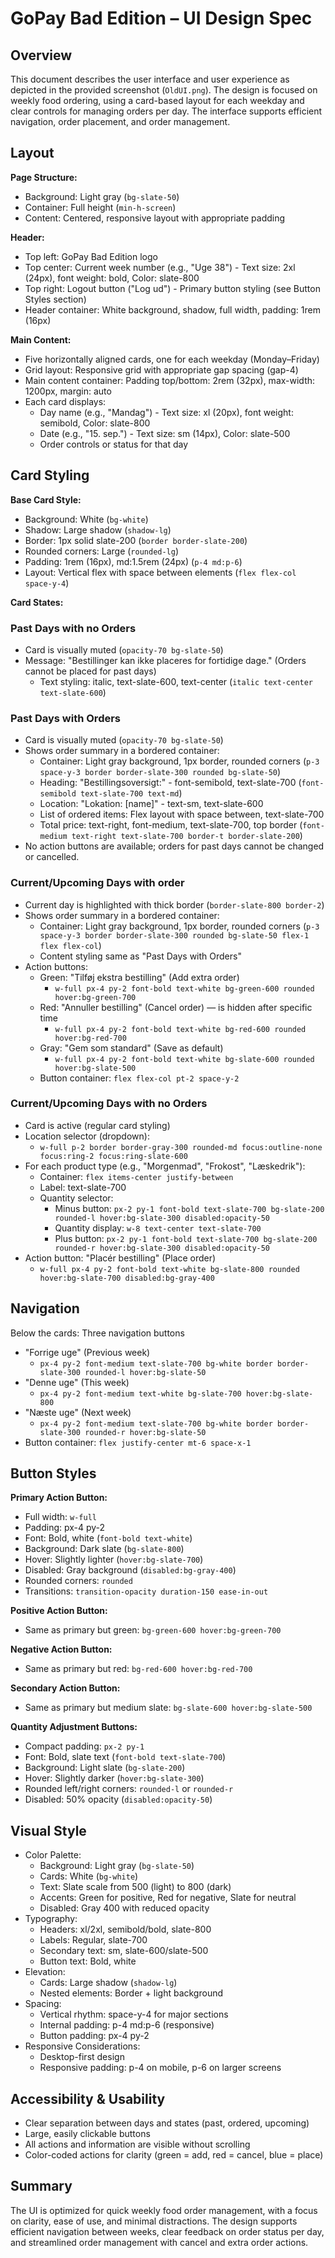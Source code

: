 # GoPay Bad Edition – UI Design Spec

## Overview

This document describes the user interface and user experience as depicted in the provided screenshot (`OldUI.png`). The design is focused on weekly food ordering, using a card-based layout for each weekday and clear controls for managing orders per day. The interface supports efficient navigation, order placement, and order management.

## Layout

**Page Structure:**

- Background: Light gray (`bg-slate-50`)
- Container: Full height (`min-h-screen`)
- Content: Centered, responsive layout with appropriate padding

**Header:**

- Top left: GoPay Bad Edition logo
- Top center: Current week number (e.g., "Uge 38") - Text size: 2xl (24px), font weight: bold, Color: slate-800
- Top right: Logout button ("Log ud") - Primary button styling (see Button Styles section)
- Header container: White background, shadow, full width, padding: 1rem (16px)

**Main Content:**

- Five horizontally aligned cards, one for each weekday (Monday–Friday)
- Grid layout: Responsive grid with appropriate gap spacing (gap-4)
- Main content container: Padding top/bottom: 2rem (32px), max-width: 1200px, margin: auto
- Each card displays:
  - Day name (e.g., "Mandag") - Text size: xl (20px), font weight: semibold, Color: slate-800
  - Date (e.g., "15. sep.") - Text size: sm (14px), Color: slate-500
  - Order controls or status for that day

## Card Styling

**Base Card Style:**

- Background: White (`bg-white`)
- Shadow: Large shadow (`shadow-lg`)
- Border: 1px solid slate-200 (`border border-slate-200`)
- Rounded corners: Large (`rounded-lg`)
- Padding: 1rem (16px), md:1.5rem (24px) (`p-4 md:p-6`)
- Layout: Vertical flex with space between elements (`flex flex-col space-y-4`)

**Card States:**

### Past Days with no Orders

- Card is visually muted (`opacity-70 bg-slate-50`)
- Message: "Bestillinger kan ikke placeres for fortidige dage." (Orders cannot be placed for past days)
  - Text styling: italic, text-slate-600, text-center (`italic text-center text-slate-600`)

### Past Days with Orders

- Card is visually muted (`opacity-70 bg-slate-50`)
- Shows order summary in a bordered container:
  - Container: Light gray background, 1px border, rounded corners (`p-3 space-y-3 border border-slate-300 rounded bg-slate-50`)
  - Heading: "Bestillingsoversigt:" - font-semibold, text-slate-700 (`font-semibold text-slate-700 text-md`)
  - Location: "Lokation: [name]" - text-sm, text-slate-600
  - List of ordered items: Flex layout with space between, text-slate-700
  - Total price: text-right, font-medium, text-slate-700, top border (`font-medium text-right text-slate-700 border-t border-slate-200`)
- No action buttons are available; orders for past days cannot be changed or cancelled.

### Current/Upcoming Days with order

- Current day is highlighted with thick border (`border-slate-800 border-2`)
- Shows order summary in a bordered container:
  - Container: Light gray background, 1px border, rounded corners (`p-3 space-y-3 border border-slate-300 rounded bg-slate-50 flex-1 flex flex-col`)
  - Content styling same as "Past Days with Orders"
- Action buttons:
  - Green: "Tilføj ekstra bestilling" (Add extra order)
    - `w-full px-4 py-2 font-bold text-white bg-green-600 rounded hover:bg-green-700`
  - Red: "Annuller bestilling" (Cancel order) — is hidden after specific time
    - `w-full px-4 py-2 font-bold text-white bg-red-600 rounded hover:bg-red-700`
  - Gray: "Gem som standard" (Save as default)
    - `w-full px-4 py-2 font-bold text-white bg-slate-600 rounded hover:bg-slate-500`
  - Button container: `flex flex-col pt-2 space-y-2`

### Current/Upcoming Days with no Orders

- Card is active (regular card styling)
- Location selector (dropdown):
  - `w-full p-2 border border-gray-300 rounded-md focus:outline-none focus:ring-2 focus:ring-slate-600`
- For each product type (e.g., "Morgenmad", "Frokost", "Læskedrik"):
  - Container: `flex items-center justify-between`
  - Label: text-slate-700
  - Quantity selector:
    - Minus button: `px-2 py-1 font-bold text-slate-700 bg-slate-200 rounded-l hover:bg-slate-300 disabled:opacity-50`
    - Quantity display: `w-8 text-center text-slate-700`
    - Plus button: `px-2 py-1 font-bold text-slate-700 bg-slate-200 rounded-r hover:bg-slate-300 disabled:opacity-50`
- Action button: "Placér bestilling" (Place order)
  - `w-full px-4 py-2 font-bold text-white bg-slate-800 rounded hover:bg-slate-700 disabled:bg-gray-400`

## Navigation

Below the cards: Three navigation buttons

- "Forrige uge" (Previous week)
  - `px-4 py-2 font-medium text-slate-700 bg-white border border-slate-300 rounded-l hover:bg-slate-50`
- "Denne uge" (This week)
  - `px-4 py-2 font-medium text-white bg-slate-700 hover:bg-slate-800`
- "Næste uge" (Next week)
  - `px-4 py-2 font-medium text-slate-700 bg-white border border-slate-300 rounded-r hover:bg-slate-50`
- Button container: `flex justify-center mt-6 space-x-1`

## Button Styles

**Primary Action Button:**

- Full width: `w-full`
- Padding: px-4 py-2
- Font: Bold, white (`font-bold text-white`)
- Background: Dark slate (`bg-slate-800`)
- Hover: Slightly lighter (`hover:bg-slate-700`)
- Disabled: Gray background (`disabled:bg-gray-400`)
- Rounded corners: `rounded`
- Transitions: `transition-opacity duration-150 ease-in-out`

**Positive Action Button:**

- Same as primary but green: `bg-green-600 hover:bg-green-700`

**Negative Action Button:**

- Same as primary but red: `bg-red-600 hover:bg-red-700`

**Secondary Action Button:**

- Same as primary but medium slate: `bg-slate-600 hover:bg-slate-500`

**Quantity Adjustment Buttons:**

- Compact padding: `px-2 py-1`
- Font: Bold, slate text (`font-bold text-slate-700`)
- Background: Light slate (`bg-slate-200`)
- Hover: Slightly darker (`hover:bg-slate-300`)
- Rounded left/right corners: `rounded-l` or `rounded-r`
- Disabled: 50% opacity (`disabled:opacity-50`)

## Visual Style

- Color Palette:
  - Background: Light gray (`bg-slate-50`)
  - Cards: White (`bg-white`)
  - Text: Slate scale from 500 (light) to 800 (dark)
  - Accents: Green for positive, Red for negative, Slate for neutral
  - Disabled: Gray 400 with reduced opacity
- Typography:
  - Headers: xl/2xl, semibold/bold, slate-800
  - Labels: Regular, slate-700
  - Secondary text: sm, slate-600/slate-500
  - Button text: Bold, white
- Elevation:
  - Cards: Large shadow (`shadow-lg`)
  - Nested elements: Border + light background
- Spacing:
  - Vertical rhythm: space-y-4 for major sections
  - Internal padding: p-4 md:p-6 (responsive)
  - Button padding: px-4 py-2
- Responsive Considerations:
  - Desktop-first design
  - Responsive padding: p-4 on mobile, p-6 on larger screens

## Accessibility & Usability

- Clear separation between days and states (past, ordered, upcoming)
- Large, easily clickable buttons
- All actions and information are visible without scrolling
- Color-coded actions for clarity (green = add, red = cancel, blue = place)

## Summary

The UI is optimized for quick weekly food order management, with a focus on clarity, ease of use, and minimal distractions. The design supports efficient navigation between weeks, clear feedback on order status per day, and streamlined order management with cancel and extra order actions.
